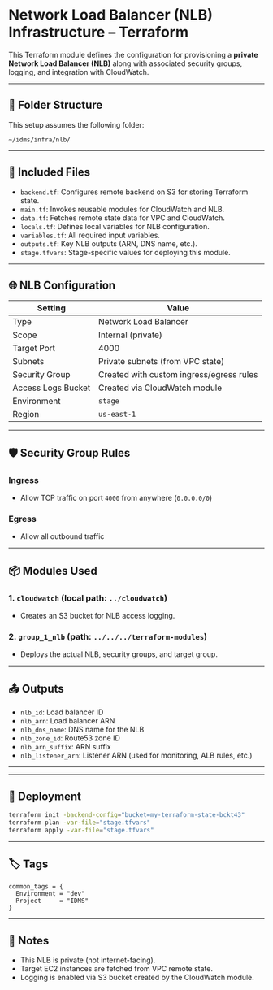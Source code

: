 # Network Load Balancer (NLB) Infrastructure – Terraform

This Terraform module defines the configuration for provisioning a **private Network Load Balancer (NLB)** along with associated security groups, logging, and integration with CloudWatch.

---

## 🔧 Folder Structure
This setup assumes the following folder:
```
~/idms/infra/nlb/
```

---

## 📁 Included Files

- `backend.tf`: Configures remote backend on S3 for storing Terraform state.
- `main.tf`: Invokes reusable modules for CloudWatch and NLB.
- `data.tf`: Fetches remote state data for VPC and CloudWatch.
- `locals.tf`: Defines local variables for NLB configuration.
- `variables.tf`: All required input variables.
- `outputs.tf`: Key NLB outputs (ARN, DNS name, etc.).
- `stage.tfvars`: Stage-specific values for deploying this module.

---

## 🌐 NLB Configuration

| Setting              | Value                     |
|----------------------|---------------------------|
| Type                 | Network Load Balancer     |
| Scope                | Internal (private)        |
| Target Port          | 4000                      |
| Subnets              | Private subnets (from VPC state) |
| Security Group       | Created with custom ingress/egress rules |
| Access Logs Bucket   | Created via CloudWatch module |
| Environment          | `stage`                   |
| Region               | `us-east-1`               |

---

## 🛡 Security Group Rules

### Ingress
- Allow TCP traffic on port `4000` from anywhere (`0.0.0.0/0`)

### Egress
- Allow all outbound traffic

---

## 📦 Modules Used

### 1. `cloudwatch` (local path: `../cloudwatch`)
- Creates an S3 bucket for NLB access logging.

### 2. `group_1_nlb` (path: `../../../terraform-modules`)
- Deploys the actual NLB, security groups, and target group.

---

## 📤 Outputs

- `nlb_id`: Load balancer ID
- `nlb_arn`: Load balancer ARN
- `nlb_dns_name`: DNS name for the NLB
- `nlb_zone_id`: Route53 zone ID
- `nlb_arn_suffix`: ARN suffix
- `nlb_listener_arn`: Listener ARN (used for monitoring, ALB rules, etc.)

---

---

## 🚀 Deployment

```bash
terraform init -backend-config="bucket=my-terraform-state-bckt43"
terraform plan -var-file="stage.tfvars"
terraform apply -var-file="stage.tfvars"
```

---

## 🏷 Tags

```hcl
common_tags = {
  Environment = "dev"
  Project     = "IDMS"
}
```

---

## 📎 Notes

- This NLB is private (not internet-facing).
- Target EC2 instances are fetched from VPC remote state.
- Logging is enabled via S3 bucket created by the CloudWatch module.

